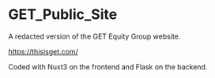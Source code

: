 # GET_Public_Site

A redacted version of the GET Equity Group website.

https://thisisget.com/

Coded with Nuxt3 on the frontend and Flask on the backend.
